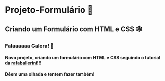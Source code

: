# Projeto-Formulário 🤠

## Criando um Formulário com HTML e CSS 🕸️

### Falaaaaaa Galera! 👋

#### Novo projeto, criando um formulário com HTML e CSS seguindo o tutorial da [rafaballerini](https://www.youtube.com/watch?v=wwqOJ2o84S4&t=1034s&ab_channel=RafaellaBallerini)!!!

**Dêem uma olhada e tentem fazer também**!


